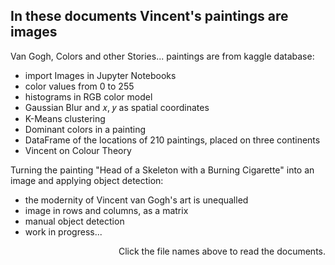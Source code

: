 ## In these documents Vincent's paintings are images
Van Gogh, Colors and other Stories... paintings are from kaggle database:
- import Images in Jupyter Notebooks
- color values from 0 to 255
- histograms in RGB color model
- Gaussian Blur and 𝑥, 𝑦 as spatial coordinates
- K-Means clustering
- Dominant colors in a painting
- DataFrame of the locations of 210 paintings, placed on three continents
- Vincent on Colour Theory 

Turning the painting "Head of a Skeleton with a Burning Cigarette" into an image and applying object detection:
- the modernity of Vincent van Gogh's art is unequalled
- image in rows and columns, as a matrix
- manual object detection
- work in progress...

<p align = "right"> Click the file names above to read the documents. </p>
